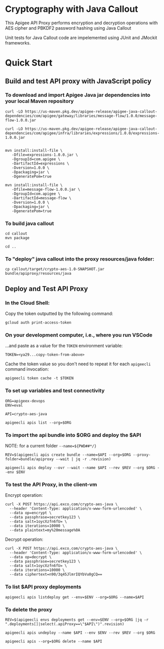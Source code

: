 # Cryptography with Java Callout

This Apigee API Proxy performs encryption and decryption operations with AES cipher and PBKDF2 password hashing using Java Callout

Unit tests for Java Callout code are impelemented using JUnit and JMockit frameworks.




# Quick Start

## Build and test API proxy with JavaScript policy



### To download and import Apigee Java jar dependencies into your local Maven repository


```
curl -LO https://us-maven.pkg.dev/apigee-release/apigee-java-callout-dependencies/com/apigee/gateway/libraries/message-flow/1.0.0/message-flow-1.0.0.jar

curl -LO https://us-maven.pkg.dev/apigee-release/apigee-java-callout-dependencies/com/apigee/infra/libraries/expressions/1.0.0/expressions-1.0.0.jar


mvn install:install-file \
   -Dfile=expressions-1.0.0.jar \
   -DgroupId=com.apigee \
   -DartifactId=expressions \
   -Dversion=1.0.0 \
   -Dpackaging=jar \
   -DgeneratePom=true

mvn install:install-file \
   -Dfile=message-flow-1.0.0.jar \
   -DgroupId=com.apigee \
   -DartifactId=message-flow \
   -Dversion=1.0.0 \
   -Dpackaging=jar \
   -DgeneratePom=true
```



### To build java callout
```
cd callout
mvn package

cd ..
```

### To "deploy" java callout into the proxy resources/java folder:

```
cp callout/target/crypto-aes-1.0-SNAPSHOT.jar bundle/apiproxy/resources/java
```


## Deploy and Test API Proxy

### In the Cloud Shell:

Copy the token outputted by the following command:
```
gcloud auth print-access-token
```

### On your development computer, i.e., where you run VSCode

...and paste as a value for the `TOKEN` environment variable:
```
TOKEN=<ya29...copy-token-from-above>
```

Cache the token value so you don't need to repeat it for each `apigeecli` command invocation:
```
apigeecli token cache -t $TOKEN
```

### To set up variables and test connectivity
```
ORG=apigeex-devops
ENV=eval

API=crypto-aes-java

apigeecli apis list --org=$ORG
```


### To import the api bundle into $ORG and deploy the $API

NOTE: for a current folder `--name=${PWD##*/}`


```
REV=$(apigeecli apis create bundle --name=$API --org=$ORG --proxy-folder=bundle/apiproxy --wait | jq -r .revision)

apigeecli apis deploy --ovr --wait --name $API --rev $REV --org $ORG --env $ENV
```



### To test the API Proxy, in the client-vm

Encrypt operation:
```
curl -X POST https://api.exco.com/crypto-aes-java \
  --header 'Content-Type: application/x-www-form-urlencoded' \
  --data op=encrypt \
  --data passphrase=secretkey123 \
  --data salt=1oycXzfn6fU= \
  --data iterations=10000 \
  --data plaintext=my%20message%0A
```


Decrypt operation:
```
curl -X POST https://api.exco.com/crypto-aes-java \
  --header 'Content-Type: application/x-www-form-urlencoded' \
  --data op=decrypt \
  --data passphrase=secretkey123 \
  --data salt=1oycXzfn6fU= \
  --data iterations=10000 \
  --data ciphertext=n90/3q45JlmrIQYbVu0gCQ==
```


### To list $API proxy deployments
```
apigeecli apis listdeploy get --env=$ENV --org=$ORG --name=$API
```

### To delete the proxy

```
REV=$(apigeecli envs deployments get --env=$ENV --org=$ORG |jq -r ".deployments[]|select(.apiProxy==\"$API\")".revision)

apigeecli apis undeploy --name $API --env $ENV --rev $REV --org $ORG

apigeecli apis --org=$ORG delete --name $API
```

